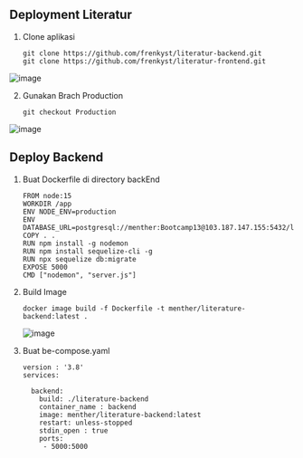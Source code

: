 ## Deployment Literatur

1. Clone aplikasi

       git clone https://github.com/frenkyst/literatur-backend.git
       git clone https://github.com/frenkyst/literatur-frontend.git

![image](https://user-images.githubusercontent.com/40049149/192791872-2e342ae2-1b06-42e4-b8ac-c382808b6bd1.png)

2. Gunakan Brach Production

       git checkout Production

![image](https://user-images.githubusercontent.com/40049149/192795883-222b86fa-0ba7-4696-8d30-d1ed51e6ff55.png)

## Deploy Backend 

1. Buat Dockerfile di directory backEnd

       FROM node:15
       WORKDIR /app
       ENV NODE_ENV=production
       ENV DATABASE_URL=postgresql://menther:Bootcamp13@103.187.147.155:5432/literature
       COPY . .
       RUN npm install -g nodemon
       RUN npm install sequelize-cli -g
       RUN npx sequelize db:migrate
       EXPOSE 5000
       CMD ["nodemon", "server.js"]

2. Build Image

       docker image build -f Dockerfile -t menther/literature-backend:latest .

   ![image](https://user-images.githubusercontent.com/40049149/192799355-676819ab-6454-490c-bffc-a9d11e2af313.png)

3. Buat be-compose.yaml

       version : '3.8'
       services:

         backend:
           build: ./literature-backend
           container_name : backend
           image: menther/literature-backend:latest
           restart: unless-stopped
           stdin_open : true
           ports:
            - 5000:5000











































